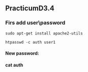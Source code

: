 ## PracticumD3.4

### Firs add user\password

```
sudo apt-get install apache2-utils
```
```
htpasswd -c auth user1
```
#### New password:
#### cat auth

